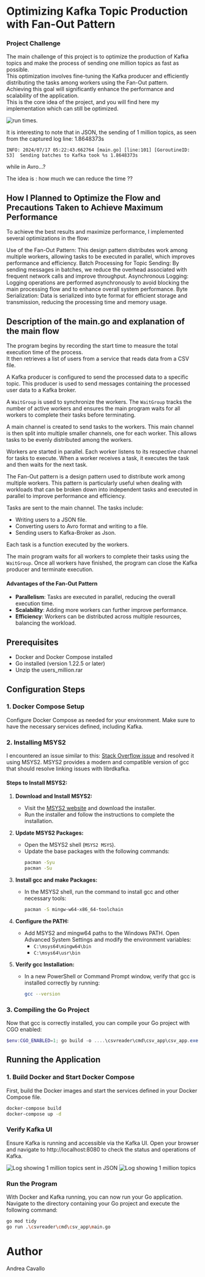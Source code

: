 # Optimizing Kafka Topic Production with Fan-Out Pattern


### Project Challenge
The main challenge of this project is to optimize the production of Kafka topics and make the process of sending one million topics as fast as possible.<br>
This optimization involves fine-tuning the Kafka producer and efficiently distributing the tasks among workers using the Fan-Out pattern.<br>
Achieving this goal will significantly enhance the performance and scalability of the application.<br>
This is the core idea of the project, and you will find here my implementation which can still be optimized.


<img src="./resources/img/run.gif" alt="run times.">

It is interesting to note that in JSON, the sending of 1 million topics, as seen from the captured log line: 1.8648373s
```text
INFO: 2024/07/17 05:22:43.662764 [main.go] [line:101] [GoroutineID: 53]  Sending batches to Kafka took %s 1.8648373s

```
while in Avro...?

The idea is : how much we can reduce the time ??

## How I Planned to Optimize the Flow and Precautions Taken to Achieve Maximum Performance
To achieve the best results and maximize performance, I implemented several optimizations in the flow:

Use of the Fan-Out Pattern: This design pattern distributes work among multiple workers, allowing tasks to be executed in parallel, which improves performance and efficiency.
Batch Processing for Topic Sending: By sending messages in batches, we reduce the overhead associated with frequent network calls and improve throughput.
Asynchronous Logging: Logging operations are performed asynchronously to avoid blocking the main processing flow and to enhance overall system performance.
Byte Serialization: Data is serialized into byte format for efficient storage and transmission, reducing the processing time and memory usage.


## Description of the main.go and explanation of the main flow

The program begins by recording the start time to measure the total execution time of the process. <br>
It then retrieves a list of users from a service that reads data from a CSV file. 

A Kafka producer is configured to send the processed data to a specific topic. 
This producer is used to send messages containing the processed user data to a Kafka broker.

A `WaitGroup` is used to synchronize the workers. 
The `WaitGroup` tracks the number of active workers and ensures the main 
program waits for all workers to complete their tasks before terminating.

A main channel is created to send tasks to the workers. 
This main channel is then split into multiple smaller channels, one for each worker. 
This allows tasks to be evenly distributed among the workers.

Workers are started in parallel. 
Each worker listens to its respective channel for tasks to execute. 
When a worker receives a task, it executes the task and then waits for the next task.

The Fan-Out pattern is a design pattern used to distribute work among multiple workers. This pattern is particularly useful when dealing with workloads that can be broken down into independent tasks and executed in parallel to improve performance and efficiency.

Tasks are sent to the main channel. The tasks include:

- Writing users to a JSON file.
- Converting users to Avro format and writing to a file.
- Sending users to Kafka-Broker as Json.

Each task is a function executed by the workers.

The main program waits for all workers to complete their tasks using the `WaitGroup`. Once all workers have finished, the program can close the Kafka producer and terminate execution.

#### Advantages of the Fan-Out Pattern

- **Parallelism**: Tasks are executed in parallel, reducing the overall execution time.
- **Scalability**: Adding more workers can further improve performance.
- **Efficiency**: Workers can be distributed across multiple resources, balancing the workload.


## Prerequisites

- Docker and Docker Compose installed
- Go installed (version 1.22.5 or later)
- Unzip the users_million.rar

## Configuration Steps

### 1. Docker Compose Setup

Configure Docker Compose as needed for your environment. Make sure to have the necessary services defined, including Kafka.

### 2. Installing MSYS2

I encountered an issue similar to this: [Stack Overflow issue](https://stackoverflow.com/questions/60727208/undefined-kafka-components-for-go-kafka) and resolved it using MSYS2. MSYS2 provides a modern and compatible version of gcc that should resolve linking issues with librdkafka.

#### Steps to Install MSYS2:

1. **Download and Install MSYS2:**
   - Visit the [MSYS2 website](https://www.msys2.org) and download the installer.
   - Run the installer and follow the instructions to complete the installation.

2. **Update MSYS2 Packages:**
   - Open the MSYS2 shell (`MSYS2 MSYS`).
   - Update the base packages with the following commands:
     ```sh
     pacman -Syu
     pacman -Su
     ```

3. **Install gcc and make Packages:**
   - In the MSYS2 shell, run the command to install gcc and other necessary tools:
     ```sh
     pacman -S mingw-w64-x86_64-toolchain
     ```

4. **Configure the PATH:**
   - Add MSYS2 and mingw64 paths to the Windows PATH. Open Advanced System Settings and modify the environment variables:
      - `C:\msys64\mingw64\bin`
      - `C:\msys64\usr\bin`

5. **Verify gcc Installation:**
   - In a new PowerShell or Command Prompt window, verify that gcc is installed correctly by running:
     ```sh
     gcc --version
     ```

### 3. Compiling the Go Project

Now that gcc is correctly installed, you can compile your Go project with CGO enabled:

```powershell
$env:CGO_ENABLED=1; go build -o ....\csvreader\cmd\csv_app\csv_app.exe ...\csvreader\cmd\csv_app\main.go
```

## Running the Application

### 1. Build Docker and Start Docker Compose

First, build the Docker images and start the services defined in your Docker Compose file.

```sh
docker-compose build
docker-compose up -d
```

### Verify Kafka UI
Ensure Kafka is running and accessible via the Kafka UI. Open your browser and navigate to http://localhost:8080 to check the status and operations of Kafka.

<img src="./resources/img/1millionTopic.png" alt="Log showing 1 million topics sent in JSON">
<img src="./resources/img/1mlion-topics-kafkaui.png" alt="Log showing 1 million topics">

### Run the Program
With Docker and Kafka running, you can now run your Go application. Navigate to the directory containing your Go project and execute the following command:


```sh
go mod tidy 
go run .\csvreader\cmd\csv_app\main.go
```

# Author 
Andrea Cavallo